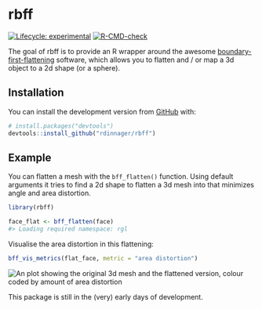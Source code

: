 
<!-- README.md is generated from README.Rmd. Please edit that file -->

# rbff

<!-- badges: start -->

[![Lifecycle:
experimental](https://img.shields.io/badge/lifecycle-experimental-orange.svg)](https://lifecycle.r-lib.org/articles/stages.html#experimental)
[![R-CMD-check](https://github.com/rdinnager/rbff/workflows/R-CMD-check/badge.svg)](https://github.com/rdinnager/rbff/actions)
<!-- badges: end -->

The goal of rbff is to provide an R wrapper around the awesome
[boundary-first-flattening](https://geometrycollective.github.io/boundary-first-flattening/)
software, which allows you to flatten and / or map a 3d object to a 2d
shape (or a sphere).

## Installation

You can install the development version from
[GitHub](https://github.com/) with:

``` r
# install.packages("devtools")
devtools::install_github("rdinnager/rbff")
```

## Example

You can flatten a mesh with the `bff_flatten()` function. Using default
arguments it tries to find a 2d shape to flatten a 3d mesh into that
minimizes angle and area distortion.

``` r
library(rbff)

face_flat <- bff_flatten(face)
#> Loading required namespace: rgl
```

Visualise the area distortion in this flattening:

``` r
bff_vis_metrics(flat_face, metric = "area distortion")
```

![An plot showing the original 3d mesh and the flattened version, colour
coded by amount of area
distortion](man/figures/rbff_area_distortion.png)

This package is still in the (very) early days of development.
